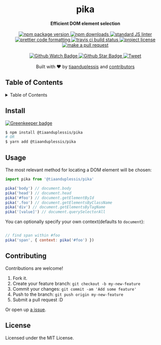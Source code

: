 

<div align="center">
  <img src="http://images5.fanpop.com/image/photos/30600000/Pikachu-pikachu-30613394-200-200.gif" alt=""/>
</div>
<h1 align="center">pika</h1>
<div align="center">
  <strong>Efficient DOM element selection</strong>
</div>
<br>
<div align="center">
  <a href="https://npmjs.org/package/@tiaanduplessis/pika">
    <img src="https://img.shields.io/npm/v/@tiaanduplessis/pika.svg?style=flat-square" alt="npm package version" />
  </a>
  <a href="https://npmjs.org/package/@tiaanduplessis/pika">
  <img src="https://img.shields.io/npm/dm/@tiaanduplessis/pika.svg?style=flat-square" alt="npm downloads" />
  </a>
  <a href="https://github.com/feross/standard">
    <img src="https://img.shields.io/badge/code%20style-standard-brightgreen.svg?style=flat-square" alt="standard JS linter" />
  </a>
  <a href="https://github.com/prettier/prettier">
    <img src="https://img.shields.io/badge/styled_with-prettier-ff69b4.svg?style=flat-square" alt="prettier code formatting" />
  </a>
  <a href="https://travis-ci.org/tiaanduplessis/pika">
    <img src="https://img.shields.io/travis/tiaanduplessis/pika.svg?style=flat-square" alt="travis ci build status" />
  </a>
  <a href="https://github.com/tiaanduplessis/pika/blob/master/LICENSE">
    <img src="https://img.shields.io/npm/l/@tiaanduplessis/pika.svg?style=flat-square" alt="project license" />
  </a>
  <a href="http://makeapullrequest.com">
    <img src="https://img.shields.io/badge/PRs-welcome-brightgreen.svg?style=flat-square" alt="make a pull request" />
  </a>
</div>
<br>
<div align="center">
  <a href="https://github.com/tiaanduplessis/pika/watchers">
    <img src="https://img.shields.io/github/watchers/tiaanduplessis/pika.svg?style=social" alt="Github Watch Badge" />
  </a>
  <a href="https://github.com/tiaanduplessis/pika/stargazers">
    <img src="https://img.shields.io/github/stars/tiaanduplessis/pika.svg?style=social" alt="Github Star Badge" />
  </a>
  <a href="https://twitter.com/intent/tweet?text=Check%20out%20pika!%20https://github.com/tiaanduplessis/pika%20%F0%9F%91%8D">
    <img src="https://img.shields.io/twitter/url/https/github.com/tiaanduplessis/pika.svg?style=social" alt="Tweet" />
  </a>
</div>
<br>
<div align="center">
  Built with ❤︎ by <a href="https://github.com/tiaanduplessis">tiaanduplessis</a> and <a href="https://github.com/tiaanduplessis/pika/contributors">contributors</a>
</div>

<h2>Table of Contents</h2>
<details>
  <summary>Table of Contents</summary>
  <li><a href="#install">Install</a></li>
  <li><a href="#usage">Usage</a></li>
  <li><a href="#contribute">Contribute</a></li>
  <li><a href="#license">License</a></li>
</details>

## Install

[![Greenkeeper badge](https://badges.greenkeeper.io/tiaanduplessis/pika.svg)](https://greenkeeper.io/)

```sh
$ npm install @tiaanduplessis/pika
# OR
$ yarn add @tiaanduplessis/pika
```

## Usage

The most relevant method for locating a DOM element will be chosen:

```js
import pika from '@tiaanduplessis/pika'

pika('body') // document.body
pika('head') // document.head
pika('#foo') // document.getElementById
pika('.foo') // document.getElementsByClassName
pika('div') // document.getElementsByTagName
pika('[value]') // document.querySelectorAll

```

You can optionally specify your own context(defaults to `document`):

```js

// find span within #foo
pika('span', { context: pika('#foo') })

```

## Contributing

Contributions are welcome!

1. Fork it.
2. Create your feature branch: `git checkout -b my-new-feature`
3. Commit your changes: `git commit -am 'Add some feature'`
4. Push to the branch: `git push origin my-new-feature`
5. Submit a pull request :D

Or open up [a issue](https://github.com/tiaanduplessis/pika/issues).

## License

Licensed under the MIT License.
